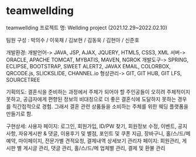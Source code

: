 # teamwellding
teamwellding
프로젝트 명: Wellding project (2021.12.29~2022.02.10)

팀원 구성 : 박의수  /  이욱채  /  김보현  /  김동욱  /  김현아  /  신준호

개발환경:
개발언어-> JAVA, JSP, AJAX, JQUERY, HTML5, CSS3, XML
서버-> ORACLE, APACHE TOMCAT, MYBATIS, MAVEN, NGROK
개발도구-> SPRING, ECLIPSE, BOOTSTRAP, SWEET ALERT2, JAVAX EMAIL, COLORBOX, QRCODE.js, SLICKSLIDE, CHANNEL.io
형상관리-> GIT, GIT HUB, GIT LFS, SOURCETREE

기획의도: 
 결혼식을 준비하는 과정에서 주체가 되어야 할 주인공들이 오히려 주체적이지 못하고, 공급자에게 편향된 정보의 비대칭으로 더 좋은 결혼식에 도달하지 못하는 경우를 직간접적으로 경험.
그래서 결혼 관련 상품들을 소비하는 주체를 위한 웨딩 플랫폼을 만들기로 함.

구현상세:
사용자 페이지: 로그인, 회원가입, ID/PW 찾기, 회원정보 수정, 이벤트, 공지사항, 자유게시판 & 댓글, 이용후기 및 별점, 포인트 및 쿠폰 지급, 장바구니, 홀/스/드/메 예약, 마이페이지, 전문가별 견적요청, 결제내역 상세보기
관리자 페이지: 회원관리, 게시판 별 게시글 관리, 댓글 관리, 홀/스/드/메 업체별 관리, 결제 및 환불 관리
